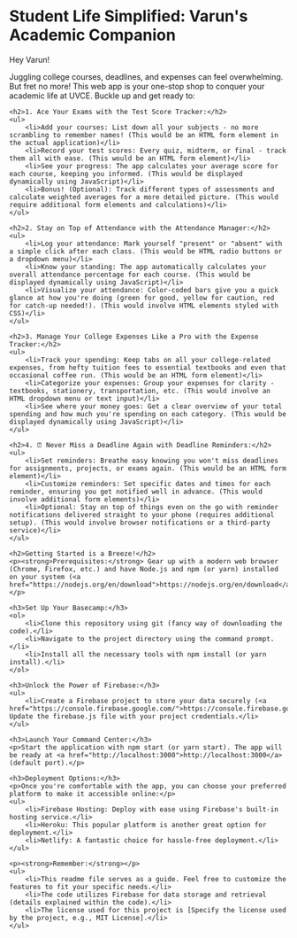 <!DOCTYPE html>
<html lang="en">

<head>
    <meta charset="UTF-8">
    <meta name="viewport" content="width=device-width, initial-scale=1.0">
    <title>Student Life Simplified: Varun's Academic Companion</title>
    <style>
        /* Add your CSS styles here */
    </style>
</head>

<body>
    <h1>Student Life Simplified: Varun's Academic Companion</h1>
    <p>Hey Varun!</p>
    <p>Juggling college courses, deadlines, and expenses can feel overwhelming. But fret no more! This web app is your one-stop shop to conquer your academic life at UVCE. Buckle up and get ready to:</p>

    <h2>1. Ace Your Exams with the Test Score Tracker:</h2>
    <ul>
        <li>Add your courses: List down all your subjects - no more scrambling to remember names! (This would be an HTML form element in the actual application)</li>
        <li>Record your test scores: Every quiz, midterm, or final - track them all with ease. (This would be an HTML form element)</li>
        <li>See your progress: The app calculates your average score for each course, keeping you informed. (This would be displayed dynamically using JavaScript)</li>
        <li>Bonus! (Optional): Track different types of assessments and calculate weighted averages for a more detailed picture. (This would require additional form elements and calculations)</li>
    </ul>

    <h2>2. Stay on Top of Attendance with the Attendance Manager:</h2>
    <ul>
        <li>Log your attendance: Mark yourself "present" or "absent" with a simple click after each class. (This would be HTML radio buttons or a dropdown menu)</li>
        <li>Know your standing: The app automatically calculates your overall attendance percentage for each course. (This would be displayed dynamically using JavaScript)</li>
        <li>Visualize your attendance: Color-coded bars give you a quick glance at how you're doing (green for good, yellow for caution, red for catch-up needed!). (This would involve HTML elements styled with CSS)</li>
    </ul>

    <h2>3. Manage Your College Expenses Like a Pro with the Expense Tracker:</h2>
    <ul>
        <li>Track your spending: Keep tabs on all your college-related expenses, from hefty tuition fees to essential textbooks and even that occasional coffee run. (This would be an HTML form element)</li>
        <li>Categorize your expenses: Group your expenses for clarity - textbooks, stationery, transportation, etc. (This would involve an HTML dropdown menu or text input)</li>
        <li>See where your money goes: Get a clear overview of your total spending and how much you're spending on each category. (This would be displayed dynamically using JavaScript)</li>
    </ul>

    <h2>4. ⏰ Never Miss a Deadline Again with Deadline Reminders:</h2>
    <ul>
        <li>Set reminders: Breathe easy knowing you won't miss deadlines for assignments, projects, or exams again. (This would be an HTML form element)</li>
        <li>Customize reminders: Set specific dates and times for each reminder, ensuring you get notified well in advance. (This would involve additional form elements)</li>
        <li>Optional: Stay on top of things even on the go with reminder notifications delivered straight to your phone (requires additional setup). (This would involve browser notifications or a third-party service)</li>
    </ul>

    <h2>Getting Started is a Breeze!</h2>
    <p><strong>Prerequisites:</strong> Gear up with a modern web browser (Chrome, Firefox, etc.) and have Node.js and npm (or yarn) installed on your system (<a href="https://nodejs.org/en/download">https://nodejs.org/en/download</a>).</p>

    <h3>Set Up Your Basecamp:</h3>
    <ol>
        <li>Clone this repository using git (fancy way of downloading the code).</li>
        <li>Navigate to the project directory using the command prompt.</li>
        <li>Install all the necessary tools with npm install (or yarn install).</li>
    </ol>

    <h3>Unlock the Power of Firebase:</h3>
    <ul>
        <li>Create a Firebase project to store your data securely (<a href="https://console.firebase.google.com/">https://console.firebase.google.com/</a>). Update the firebase.js file with your project credentials.</li>
    </ul>

    <h3>Launch Your Command Center:</h3>
    <p>Start the application with npm start (or yarn start). The app will be ready at <a href="http://localhost:3000">http://localhost:3000</a> (default port).</p>

    <h3>Deployment Options:</h3>
    <p>Once you're comfortable with the app, you can choose your preferred platform to make it accessible online:</p>
    <ul>
        <li>Firebase Hosting: Deploy with ease using Firebase's built-in hosting service.</li>
        <li>Heroku: This popular platform is another great option for deployment.</li>
        <li>Netlify: A fantastic choice for hassle-free deployment.</li>
    </ul>

    <p><strong>Remember:</strong></p>
    <ul>
        <li>This readme file serves as a guide. Feel free to customize the features to fit your specific needs.</li>
        <li>The code utilizes Firebase for data storage and retrieval (details explained within the code).</li>
        <li>The license used for this project is [Specify the license used by the project, e.g., MIT License].</li>
    </ul>
</body>

</html>
